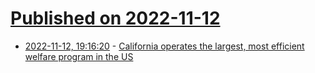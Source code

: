 # [Published on 2022-11-12](index.md)

* [2022-11-12, 19:16:20](https://news.ycombinator.com/item?id=33576090) - [California operates the largest, most efficient welfare program in the US](https://philo.substack.com/p/whats-wrong-with-california)
